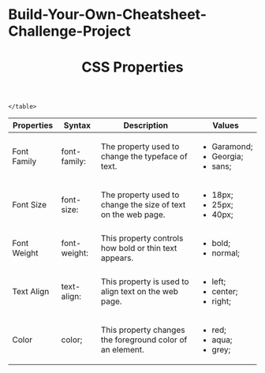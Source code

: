 # Build-Your-Own-Cheatsheet-Challenge-Project
<!DOCTYPE html>
<html lan="eng">
<head>
    <title>Cheatsheet: CSS Properties</title>
    <link href="styles.css" type="text/css" rel="stylesheet">
</head>
<body>
  <header>
    <h1>CSS Properties</h1>
  </header>
  <main>
    <table>
      <thead>
      <tr>
        <th scope= "col">Properties</th>
        <th scope= "col">Syntax</th>
        <th scope= "col">Description</th>
        <th scope= "col">Values</th>
      </tr>
      </thead>
      <tbody>
      <tr>
        <td>Font Family</td>
        <td class= "syntax">font-family:</td>
        <td>The property used to change the typeface of text.</td>
        <td class= "syntax">
          <ul>
            <li>Garamond;</li>
            <li>Georgia;</li>
            <li>sans;</li>
          </ul>
        </td>
      </tr>
      <tr>
        <td>Font Size</td>
        <td class= "syntax">font-size:</td>
        <td>The property used to change the size of text on the web page.</td>
        <td class= "syntax">
          <ul>
            <li>18px;</li>
            <li>25px;</li>
            <li>40px;</li>
          </ul>
        </td>
      </tr>
      <tr>
        <td>Font Weight</td>
        <td class= "syntax">font-weight:</td>
        <td>This property controls how bold or thin text appears.</td>
        <td class= "syntax">
          <ul>
            <li>bold;</li>
            <li>normal;</li>
          </ul>
        </td>
      </tr>
      <tr>
        <td>Text Align</td>
        <td class= "syntax">text-align:</td>
        <td>This property is used to align text on the web page.</td>
        <td class= "syntax">
          <ul>
            <li>left;</li>
            <li>center;</li>
            <li>right;</li>
          </ul>
        </td>
      </tr>
      <tr>
        <td>Color</td>
        <td class= "syntax">color;</td>
        <td>This property changes the foreground color of an element.</td>
        <td class= "syntax">
          <ul>
            <li>red;</li>
            <li>aqua;</li>
            <li>grey;</li>
          </ul>
        </td>
      </tr>
      </tbody>

    </table>
  </main>
</body>
</html>
